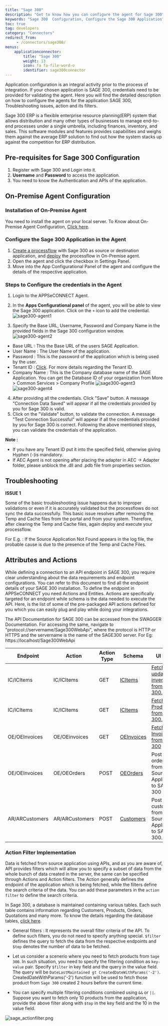 ```yaml
---
title: "Sage 300"
description: "Get to know how you can configure the agent for Sage 300"
keywords: "Sage 300  Configuration, Configure the Sage 300 Application"
toc: true
tag: developers
category: "Connectors"
redirect_from: 
     - /connectors/sage300/
menus: 
    applicationconnector:
        title: "Sage 300"
        weight: 13
        icon: fa fa-file-word-o
        identifier: sage300connector
---
```


Application configuration is an integral activity prior to the process of integration. If your chosen application is SAGE 300, credentials need to be provided for validating the agent.
Here you will find the detailed description on how to configure the agents for the application SAGE 300, Troubleshooting issues, action and its filters. 

Sage 300 ERP is a flexible enterprise resource planning(ERP) system that allows distribution and many other types of businesses to 
manage end-to-end processes under a single umbrella, including finances, inventory, and sales. This software modules and features 
provides capabilities and weighs them against the average ERP solution to find out how the system stacks up 
against the competition for ERP distribution. 

## Pre-requisites for Sage 300  Configuration 

1. Register with Sage 300 and Login into it. 
2. **Username** and **Password** to access the application.  
3. You need to know the Authentication and APIs of the application.

## On-Premise Agent Configuration 

### Installation of On-Premise Agent

You need to install the agent on your local server. To Know about On-Premise Agent Configuration, [Click here](/deployment/Deployment-Configuration/#on-premise-agent-configuration). 

### Configure the Sage 300 Application in the Agent

1. [Create a processflow](/getting%20started/create-your-first-processflow/) with Sage 300 as source or destination application, and [deploy](/processflow/deploying-and-executing-processflow/) the processflow in On-Premise agent.  
2. Open the agent and click the checkbox in Settings Panel.  
3. Move into the  App Configurational Panel of the agent and configure the details of the respective application.  

### Steps to Configure the credentials in the Agent

1. Login to the APPSeCONNECT Agent.
2. In the **Apps Configurational panel** of the agent, you will be able to view the Sage 300 application. Click on the `+` icon to add the credential.    
![sage300-agent1](/staticfiles/connectors/media/application-connector/sage300-agent1.png)

3. Specify the Base URL, Username, Password and Company Name in the provided fields in the Sage 300 configuration window.   
![sage300-agent2](/staticfiles/connectors/media/application-connector/sage300-agent2.png)
- Base URL : This the Base URL of the users SAGE Application.
- User Name : The User Name of the application.
- Password : This is the password of the application which is being used by the user.
- Tenant ID : [Click](https://cdn.na.sage.com/docs/en/customer/300erp/2017/open/Sage300_WebAPI_EndpointReference.pdf). For more details regarding the Tenant ID. 
- Company Name : This is the Company database name of the SAGE Application. 
You can get the Database ID of your organization from More > Common Services > Company Profile
![sage300-agent3](/staticfiles/connectors/media/application-connector/sage300-agent3.png)
![sage300-agent4](/staticfiles/connectors/media/application-connector/sage300-agent4.png)
4. After providing all the credentials. Click "Save" button. A message "Connection Data Saved" will appear if all the credentials provided by you for Sage 300 is valid. 
5. Click on the "Validate" button, to validate the connection. A message "Test Connection Successful" will appear if all the credentials provided by you for Sage 300 
is correct. Following the above mentioned steps, you can validate the credentials of the application.

**Note :** 
- If you have any Tenant ID put it into the specified field, otherwise giving Hyphen (-)is mandatory.
- If AEC Agent is not opening after placing the adapter in AEC -> Adapter folder, please unblock the .dll and .pdb file from properties section. 

## Troubleshooting

**ISSUE 1** 

Some of the basic troubleshooting issue happens due to improper validations or even if it is accurately validated but the 
processflows do not sync the data successfully. This basic issue resolves after removing the Temp and Cache files from the 
portal and from your system. Therefore, after clearing the Temp and Cache files, again deploy and execute your processflow.

For E.g. : If the Source Application Not Found appears in the log file, the probable cause is due to the presence of the 
Temp and Cache Files.

## Attributes and Actions

While defining a connection to an API endpoint in SAGE 300, you require clear understanding about the data requirements 
and endpoint configurations. You can refer to this document to find all the endpoint details of your SAGE 300 installation. 
To define the endpoint in APPSeCONNECT you need Actions and Entities. Actions are specifically targeted for an endpoint 
while schema is the data needed to execute the API. Here, is the list of some of the pre-packaged API actions defined 
for you which you can easily plug and play while doing your integrations.

The API Documentation for SAGE 300 can be accessed from the SWAGGER Documentation. For accessing the same, 
navigate to "protocol://servername/Sage300WebApi", where the protocol is HTTP or HTTPS and the servername is the name of the SAGE300 server.
For Eg: https://localhost/Sage300WebApi

|Endpoint|Action|Action Type|Schema|UI Path|API Path|
|------|---|---|---|----------|---|
|IC/ICItems|IC/ICItems|GET|[ICItems](https://portal.appseconnect.com/AppEntityAction?AppVersionId=9bf25c8f-904f-4400-ab27-23ebe74821f7&entityId=709a2bef-4489-4518-8ad0-c2faefc832d2&entityActionId=c3cb6aae-ec0b-4b80-b0dd-c8c1b3b9ea0f&orgId=565f3128-a52c-4838-b50c-318d006b5261)|[Fetch the updated inventory from Sage 300.](/connectors/updating-Inventory-in-sage/)|-|
|IC/ICItems|IC/ICItems|GET|[ICItems](https://portal.appseconnect.com/AppEntityAction?AppVersionId=9bf25c8f-904f-4400-ab27-23ebe74821f7&entityId=709a2bef-4489-4518-8ad0-c2faefc832d2&entityActionId=61ae54f8-a00b-4a3a-87cd-0bf416bd214e&orgId=3728fb02-8d0c-4f2d-81eb-4cf27511bb6a)|[Fetch the Products from Sage 300.](/connectors/adding-product-in-sage/)|-|
|OE/OEInvoices|OE/OEinvoices|GET|[OEInvoices](https://portal.appseconnect.com/AppEntityAction?AppVersionId=9bf25c8f-904f-4400-ab27-23ebe74821f7&entityId=5de2b8fc-75dc-4d6a-8bd9-332d798a0943&entityActionId=2669907e-2645-4ff0-900a-bd39b70089ed&orgId=3728fb02-8d0c-4f2d-81eb-4cf27511bb6a)|[Fetch the Invoices from Sage 300](http://help.sage300.com/en-us/2017/web/Subsystems/OE/Content/Transactions/ShipmentsAndInvoices/InvoicingShipments.htm)|-|
|OE/OEInvoices|OE/OEOrders|POST|[OEOrders](https://portal.appseconnect.com/AppEntityAction?AppVersionId=9bf25c8f-904f-4400-ab27-23ebe74821f7&entityId=caccecf7-03fd-4faf-b2f2-dd123ea04c0b&entityActionId=ef15c0fd-fd7b-4cfc-adf7-6d1b0729e534&orgId=3728fb02-8d0c-4f2d-81eb-4cf27511bb6a)|Post orders from Source Application to SAGE 300|-|
|AR/ARCustomers|AR/ARCustomers|POST|[Customers](https://portal.appseconnect.com/AppEntityAction?AppVersionId=9bf25c8f-904f-4400-ab27-23ebe74821f7&entityId=edd119ff-1554-473e-bfb5-2297cfceae6c&entityActionId=83a359eb-e373-4569-a253-1c9da6d341c6&orgId=3728fb02-8d0c-4f2d-81eb-4cf27511bb6a)|Post customers from Source Application to SAGE 300.|-|

### Action Filter Implementation 

Data is fetched from source application using APIs, and as you are aware of, API provides filters 
which will allow you to specify a subset of data from the whole bunch of data created in the server, 
the same can be specified through Actions and Action filters. The Action generally defines the 
endpoint of the application which is being fetched, while the filters define the search criteria 
of the data. You can add these parameters in the `action filter` to define the search criteria. 

In Sage 300, a database is maintained containing various tables. Each such table contains information regarding Customers, Products, Orders, 
Quotations and many more. To know the details regarding the database tables, [click here](https://cdn.na.sage.com/docs/en/customer/300erp/2017/open/Sage300_WebAPI_EndpointReference.pdf). 

-  General filters : It represents the overall filter criteria of the API. To define such filters, you do not need to 
specify anything special. `$filter` defines the query to fetch the data from the respective endpoints and `$top` denotes 
the number of data to be fetched.

- Let us consider a scenerio where you need to fetch products from `Sage 300`. In such situation, 
you need to specify the filtering condition as `key-value` pair. Specify `$filter` in key field and the query in the value field. 
The query will be `DateLastMaintained gt CreatedDateWithParams('-2')`. CreatedDateWithParams('-2') function will be used to fetch those 
product from `Sage 300` created 2 hours before the current time. 

- You can specify multiple filtering conditions combined using `&&` or `||`. Suppose you want to 
fetch only 10 products from the application, provide the above filter along with `$top` in the key field and the 10 in the value field. 

![sage_actionfilter.png](/staticfiles/connectors/media/application-connector/sage_actionfilter.png)

    
